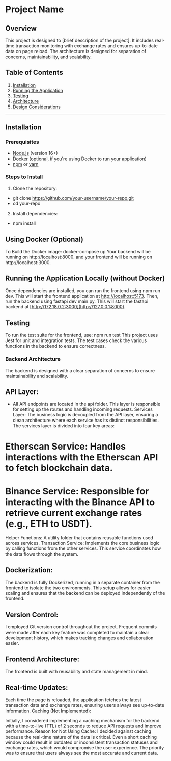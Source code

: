 # Project Name

## Overview
This project is designed to [brief description of the project]. It includes real-time transaction monitoring with exchange rates and ensures up-to-date data on page reload. The architecture is designed for separation of concerns, maintainability, and scalability.

## Table of Contents
1. [Installation](#installation)
2. [Running the Application](#running-the-application)
3. [Testing](#testing)
4. [Architecture](#architecture)
5. [Design Considerations](#design-considerations)

---

## Installation

### Prerequisites
- [Node.js](https://nodejs.org/en/) (version 16+)
- [Docker](https://www.docker.com/) (optional, if you're using Docker to run your application)
- [npm](https://www.npmjs.com/) or [yarn](https://yarnpkg.com/)

### Steps to Install
1. Clone the repository:
- git clone https://github.com/your-username/your-repo.git
- cd your-repo

2. Install dependencies:
- npm install

## Using Docker (Optional)
To Build the Docker image: docker-compose up
Your backend will be running on http://localhost:8000.
and your frontend will be running on http://localhost:3000.

## Running the Application Locally (without Docker)
Once dependencies are installed, you can run the frontend using npm run dev. 
This will start the frontend application at [http://localhost:5173](http://localhost:5173).
Then, run the backend using fastapi dev main.py.
This will start the fastapi backend at [http://172.18.0.2:3000](http://127.0.0.1:8000).

## Testing
To run the test suite for the frontend, use: npm run test
This project uses Jest for unit and integration tests. The test cases check the various functions in the backend to ensure correctness.

### Backend Architecture
The backend is designed with a clear separation of concerns to ensure maintainability and scalability.

## API Layer:
- All API endpoints are located in the api folder. This layer is responsible for setting up the routes and handling incoming requests.
Services Layer: The business logic is decoupled from the API layer, ensuring a clean architecture where each service has its distinct responsibilities. The services layer is divided into four key areas:

# Etherscan Service: Handles interactions with the Etherscan API to fetch blockchain data.
# Binance Service: Responsible for interacting with the Binance API to retrieve current exchange rates (e.g., ETH to USDT).
Helper Functions: A utility folder that contains reusable functions used across services.
Transaction Service: Implements the core business logic by calling functions from the other services. This service coordinates how the data flows through the system.

## Dockerization:
The backend is fully Dockerized, running in a separate container from the frontend to isolate the two environments. This setup allows for easier scaling and ensures that the backend can be deployed independently of the frontend.

## Version Control:
I employed Git version control throughout the project. Frequent commits were made after each key feature was completed to maintain a clear development history, which makes tracking changes and collaboration easier.

## Frontend Architecture:
The frontend is built with reusability and state management in mind.

## Real-time Updates:
Each time the page is reloaded, the application fetches the latest transaction data and exchange rates, ensuring users always see up-to-date information.
Caching (Not Implemented):

Initially, I considered implementing a caching mechanism for the backend with a time-to-live (TTL) of 2 seconds to reduce API requests and improve performance.
Reason for Not Using Cache: I decided against caching because the real-time nature of the data is critical. Even a short caching window could result in outdated or inconsistent transaction statuses and exchange rates, which would compromise the user experience. The priority was to ensure that users always see the most accurate and current data.
